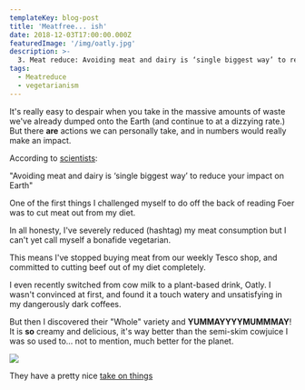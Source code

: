 ```yaml
---
templateKey: blog-post
title: 'Meatfree... ish'
date: 2018-12-03T17:00:00.000Z
featuredImage: '/img/oatly.jpg'
description: >-
  3. Meat reduce: Avoiding meat and dairy is ‘single biggest way’ to reduce your impact on Earth
tags:
  - Meatreduce
  - vegetarianism
---
```


It's really easy to despair when you take in the massive amounts of waste we've already dumped onto the Earth (and continue to at a dizzying rate.) But there **are** actions we can personally take, and in numbers would really make an impact.

According to [scientists](https://www.theguardian.com/environment/2018/may/31/avoiding-meat-and-dairy-is-single-biggest-way-to-reduce-your-impact-on-earth):

"Avoiding meat and dairy is ‘single biggest way’ to reduce your impact on Earth"

One of the first things I challenged myself to do off the back of reading Foer was to cut meat out from my diet.

In all honesty, I've severely reduced (hashtag) my meat consumption but I can't yet call myself a bonafide vegetarian.

This means I've stopped buying meat from our weekly Tesco shop, and committed to cutting beef out of my diet completely.

I even recently switched from cow milk to a plant-based drink, Oatly. I wasn't convinced at first, and found it a touch watery and unsatisfying in my dangerously dark coffees.

But then I discovered their "Whole" variety and **YUMMAYYYYMUMMMAY**! It is **so** creamy and delicious, it's way better than the semi-skim cowjuice I was so used to... not to mention, much better for the planet.

![](/img/oatly.jpg)

They have a pretty nice [take on things](https://www.oatly.com/int/the-oatly-way)
